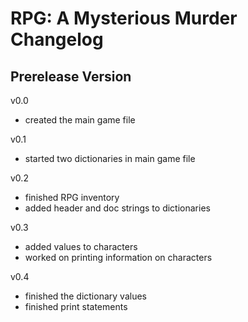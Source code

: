 # RPG: A Mysterious Murder Changelog

## Prerelease Version

v0.0
- created the main game file

v0.1
- started two dictionaries in main game file

v0.2
- finished RPG inventory
- added header and doc strings to dictionaries

v0.3
- added values to characters
- worked on printing information on characters

v0.4
- finished the dictionary values
- finished print statements
